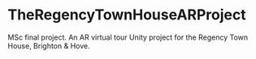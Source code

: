 # TheRegencyTownHouseARProject
 MSc final project. An AR virtual tour Unity project for the Regency Town House, Brighton & Hove.
